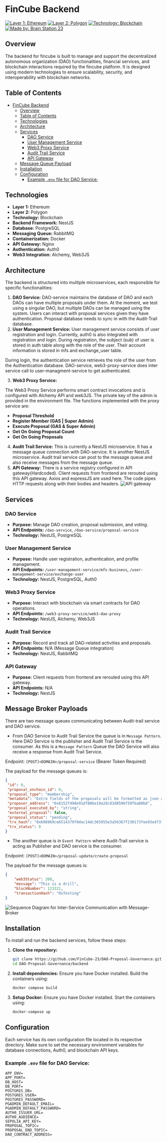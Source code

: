 # FinCube Backend

[![Layer 1: Ethereum](https://img.shields.io/badge/Layer%201-Ethereum-blue)](https://ethereum.org/)
[![Layer 2: Polygon](https://img.shields.io/badge/Layer%202-Polygon-blueviolet)](https://polygon.technology/)
[![Technology: Blockchain](https://img.shields.io/badge/Technology-Blockchain-lightgrey)](https://www.blockchain.com/)
[![Made by: Brain Station 23](https://img.shields.io/badge/Made%20by-Brain%20Station%2023-green)](https://brainstation-23.com/)

## Overview

The backend for fincube is built to manage and support the decentralized autonomous organization (DAO) functionalities, financial services, and blockchain interactions required by the fincube platform. It is designed using modern technologies to ensure scalability, security, and interoperability with blockchain networks.

## Table of Contents

- [FinCube Backend](#fincube-backend)
  - [Overview](#overview)
  - [Table of Contents](#table-of-contents)
  - [Technologies](#technologies)
  - [Architecture](#architecture)
  - [Services](#services)
    - [DAO Service](#dao-service)
    - [User Management Service](#user-management-service)
    - [Web3 Proxy Service](#web3-proxy-service)
    - [Audit Trail Service](#audit-trail-service)
    - [API Gateway](#api-gateway)
  - [Message Queue Payload](#message-queue-payload)
  - [Installation](#installation)
  - [Configuration](#configuration)
    - [Example `.env` file for DAO Service:](#example-env-file-for-dao-service)

## Technologies

- **Layer 1:** Ethereum
- **Layer 2:** Polygon
- **Technology:** Blockchain
- **Backend Framework:** NestJS
- **Database:** PostgreSQL
- **Messaging Queue:** RabbitMQ
- **Containerization:** Docker
- **API Gateway:** Nginx
- **Authentication:** Auth0
- **Web3 Integration:** Alchemy, Web3JS

## Architecture

The backend is structured into multiple microservices, each responsible for specific functionalities:

1. **DAO Service:** DAO-service maintains the database of DAO and each DAOs can have multiple proposals under them. At the moment, we test using a singular DAO, but multiple DAOs can be managed using the system. Users can interact with proposal services given they have authentication. Proposal database needs to sync in with the Audit-Trail database. 
2. **User Management Service:** User management service consists of user registration and login. Currently, auth0 is also integrated with registration and login. 
During registration, the subject (sub) of user is stored in auth table along with the role of the user. Their account information is stored in mfs and exchange_user table. 

During login, the authentication service retrieves the role of the user from the Authentication database. DAO-service, web3-proxy-service does inter service call to user-managment-service to get authenticated.

3. **Web3 Proxy Service:** 

The Web3 Proxy Service performs smart contract invocations and is configured with Alchemy API and web3JS. The private key of the admin is provided in the environment file. The functions implemented with the proxy service are:

- **Proposal Threshold**
- **Register Member (GAS | Super Admin)**
- **Execute Proposal (GAS & Super Admin)**
- **Get On Going Proposal Count**
- **Get On Going Proposals**

4. **Audit Trail Service:** This is currently a NestJS microservice. It has a message queue connection with DAO-service. It is another NestJS microservice. Audit trail service can post to the message queue and also receive messages from the message queue. 
5. **API Gateway:** There is a service registry configured in API gateway(Hardcoded). Client requests from frontend are rerouted using this API gateway. Axios and expressJS are used here. The code pipes HTTP requests along with their bodies and headers.
![API gateway](APIgateway.jpg)


## Services

### DAO Service

- **Purpose:** Manage DAO creation, proposal submission, and voting.
- **API Endpoints:** `/dao-service`, `/dao-service/proposal-service`
- **Technology:** NestJS, PostgreSQL

### User Management Service

- **Purpose:** Handle user registration, authentication, and profile management.
- **API Endpoints:** `/user-management-service/mfs-business`, `/user-management-service/exchange-user`
- **Technology:** NestJS, PostgreSQL, Auth0

### Web3 Proxy Service

- **Purpose:** Interact with blockchain via smart contracts for DAO operations.
- **API Endpoints:** `/web3-proxy-service/web3-dao-proxy`
- **Technology:** NestJS, Alchemy, Web3JS

### Audit Trail Service

- **Purpose:** Record and track all DAO-related activities and proposals.
- **API Endpoints:** N/A (Message Queue integration)
- **Technology:** NestJS, RabbitMQ

### API Gateway

- **Purpose:** Client requests from frontend are rerouted using this API gateway.
- **API Endpoints:** N/A
- **Technology:** NestJS

## Message Broker Payloads
There are two message queues communicating between Audit-trail service and DAO service. 
 - From DAO Service to Audit Trail Service the queue is in `Message Pattern`. Here DAO Service is the publisher and Audit Trail Service is the consumer. As this is a `Message Pattern` Queue the DAO Service will also receive a response from Audit Trail Service.     

Endpoint: `[POST]<DOMAIN>/proposal-service` (Bearer Token Required)

The payload for the message queues is:

 ```json
{
  "id": 0,
  "proposal_onchain_id": 0,
  "proposal_type": "membership",
  "metadata": "Extra fields of the proposals will be formatted as json and stringify. memberURI can be considered also",
  "proposer_address": "0x8152f498e91df80be19a28c83d8596f59fba80bd",
  "proposal_executed_by": "string",
  "external_proposal": false,
  "proposal_status": "pending",
  "trx_hash": "0x696969ce6514379f0dac14dc365955e3a56367f230173fee93e47370d178a43e7",
  "trx_status": 0
}
```

- The another queue is in `Event Pattern` where Audit-Trail service is acting as Publisher and DAO service is the consumer. 

Endpoint: `[POST]<DOMAIN>/proposal-update/create-proposal`

The payload for the message queues is:
```json
{
    "web3Status": 200,
    "message": "This is a drill",
    "blockNumber": 123321,
    "transactionHash": "0xTesting"
}
```

![Sequence Diagram for Inter-Service Communication with Message-Broker](DAO-Audit-Message-Broker.fincube.png)

## Installation

To install and run the backend services, follow these steps:

1. **Clone the repository:**
    ```bash
    git clone https://github.com/FinCube-23/DAO-Proposal-Governance.git
    cd DAO-Proposal-Governance/backend
    ```

2. **Install dependencies:**
    Ensure you have Docker installed. Build the containers using:
    ```bash
    docker compose build
    ```

3. **Setup Docker:**
    Ensure you have Docker installed. Start the containers using:
    ```bash
    docker-compose up 
    ```

## Configuration

Each service has its own configuration file located in its respective directory. Make sure to set the necessary environment variables for database connections, Auth0, and blockchain API keys.

### Example `.env` file for DAO Service:
```plaintext
APP_ENV=
APP_PORT=
DB_HOST=
DB_PORT=
POSTGRES_DB=
POSTGRES_USER=
POSTGRES_PASSWORD=
PGADMIN_DEFAULT_EMAIL=
PGADMIN_DEFAULT_PASSWORD=
AUTH0_ISSUER_URL= 
AUTH0_AUDIENCE= 
SEPOLIA_API_KEY=
PROPOSAL_TOPIC=
PROPOSAL_END_TOPIC=
DAO_CONTRACT_ADDRESS= 

 ```
